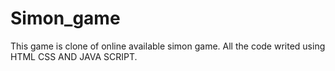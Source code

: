 # Simon_game
This game is clone  of online available simon game. All the code writed using HTML CSS AND JAVA SCRIPT.

